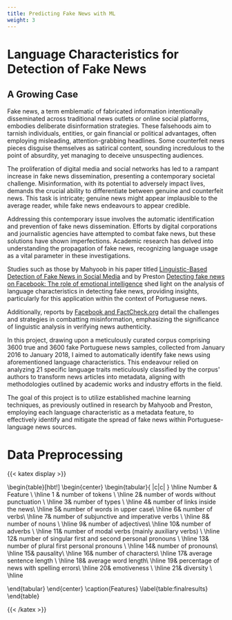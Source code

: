 ```yaml
---
title: Predicting Fake News with ML 
weight: 3
---
```


# Language Characteristics for Detection of Fake News 

## A Growing Case

Fake news, a term emblematic of fabricated information intentionally disseminated across traditional news outlets or online social platforms, embodies deliberate disinformation strategies. These falsehoods aim to tarnish individuals, entities, or gain financial or political advantages, often employing misleading, attention-grabbing headlines. Some counterfeit news pieces disguise themselves as satirical content, sounding incredulous to the point of absurdity, yet managing to deceive unsuspecting audiences.

The proliferation of digital media and social networks has led to a rampant increase in fake news dissemination, presenting a contemporary societal challenge. Misinformation, with its potential to adversely impact lives, demands the crucial ability to differentiate between genuine and counterfeit news. This task is intricate; genuine news might appear implausible to the average reader, while fake news endeavours to appear credible.

Addressing this contemporary issue involves the automatic identification and prevention of fake news dissemination. Efforts by digital corporations and journalistic agencies have attempted to combat fake news, but these solutions have shown imperfections. Academic research has delved into understanding the propagation of fake news, recognizing language usage as a vital parameter in these investigations.

Studies such as those by Mahyoob in his paper titled [Linguistic-Based Detection of Fake News in Social Media](https://www.researchgate.net/publication/345997025_Linguistic-Based_Detection_of_Fake_News_in_Social_Media) and by Preston [Detecting fake news on Facebook: The role of emotional intelligence](https://pubmed.ncbi.nlm.nih.gov/33705405/) shed light on the analysis of language characteristics in detecting fake news, providing insights, particularly for this application within the context of Portuguese news.

Additionally, reports by [Facebook and FactCheck.org](https://www.factcheck.org/fake-news/) detail the challenges and strategies in combatting misinformation, emphasizing the significance of linguistic analysis in verifying news authenticity.

In this project, drawing upon a meticulously curated corpus comprising 3600 true and 3600 fake Portuguese news samples, collected from January 2016 to January 2018, I aimed to automatically identify fake news using aforementioned language characteristics. This endeavour relied on analyzing 21 specific language traits meticulously classified by the corpus' authors to transform news articles into metadata, aligning with methodologies outlined by academic works and industry efforts in the field.

The goal of this project is to utilize established machine learning techniques, as previously outlined in research by Mahyoob and Preston, employing each language characteristic as a metadata feature, to effectively identify and mitigate the spread of fake news within Portuguese-language news sources.

# Data Preprocessing


{{< katex display >}}

\begin{table}[hbt!]
\begin{center}
\begin{tabular}{ |c|c| } 
\hline
Number & Feature    \\
\hline
1 & number of tokens \\
\hline
2& number of words without punctuation \\
\hline
3& number of types  \\
\hline
4& number of links inside the news\\
\hline
5& number of words in upper case\\
\hline
6& number of verbs\\
\hline
7& number of subjunctive and imperative verbs \\
\hline
8& number of nouns \\
\hline
9& number of adjectives\\
\hline
10& number of adverbs \\
\hline
11& number of modal verbs (mainly auxiliary verbs) \\
\hline
12& number of singular first and second personal pronouns \\
\hline
13& number of plural first personal pronouns \\
\hline
14& number of pronouns\\
\hline
15& pausality\\
\hline
16& number of characters\\
\hline
17& average sentence length \\
\hline
18& average word length\\
\hline
19& percentage of news with spelling errors\\
\hline
20& emotiveness \\
\hline
21& diversity \\
\hline

\end{tabular}
\end{center}
\caption{Features}
\label{table:finalresults}
\end{table}

{{< /katex >}} 